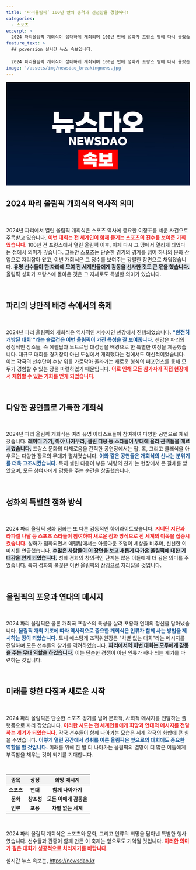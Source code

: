 ```yaml
---
title: ‘파리올림픽’ 100년 만의 충격과 신선함을 경험하다!
categories:
  - 스포츠
excerpt: >
  2024 파리올림픽 개회식이 성대하게 개최되며 100년 만에 성화가 프랑스 땅에 다시 올랐습니다. 센강을 배경으로 펼쳐진 감동의 드라마와 셀린 디온의 열창! 파리의 모든 곳에서 펼쳐진 예술적 공연들이 관객을 매료시켰습니다.
feature_text: >
  ## pcversion 실시간 뉴스 속보입니다.

  2024 파리올림픽 개회식이 성대하게 개최되며 100년 만에 성화가 프랑스 땅에 다시 올랐습니다. 센강을 배경으로 펼쳐진 감동의 드라마와 셀린 디온의 열창! 파리의 모든 곳에서 펼쳐진 예술적 공연들이 관객을 매료시켰습니다.
image: '/assets/img/newsdao_breakingnews.jpg'
---
```


<p><img src="/assets/img/newsdao_breakingnews.jpg" alt="pcversion 속보" /></p>

<h2 data-ke-size="size26">2024 파리 올림픽 개회식의 역사적 의미</h2>

<p data-ke-size="size16">&nbsp;</p>  

<p>2024년 파리에서 열린 올림픽 개회식은 스포츠 역사에 중요한 이정표를 세운 사건으로 주목받고 있습니다. <b><span style="color: #ee2323;">이번 대회는 전 세계인이 함께 즐기는 스포츠의 진수를 보여준 기회였습니다.</span></b> 100년 전 프랑스에서 열린 올림픽 이후, 이제 다시 그 땅에서 열리게 되었다는 점에서 의미가 깊습니다. 그동안 스포츠는 단순한 경기의 경계를 넘어 하나의 문화 산업으로 자리잡아 왔고, 이번 개회식은 그 정수를 보여주는 강렬한 장면으로 채워졌습니다. <b><span style="background-color: #21538527;">유명 선수들이 한 자리에 모여 전 세계인들에게 감동을 선사한 것도 큰 몫을 했습니다.</span></b> 올림픽 성화가 프랑스에 돌아온 것은 그 자체로도 특별한 의미가 있습니다.</p>

<p data-ke-size="size16">&nbsp;</p>  

<h2 data-ke-size="size26">파리의 낭만적 배경 속에서의 축제</h2>

<p data-ke-size="size16">&nbsp;</p>  

<p>2024년 파리 올림픽의 개회식은 역사적인 저수지인 센강에서 진행되었습니다. <b><span style="color: #1a5490;">"완전히 개방된 대회'"라는 슬로건은 이번 올림픽이 가진 특성을 잘 보여줍니다.</span></b> 센강은 파리의 상징적인 장소들, 즉 에펠탑과 노트르담 대성당을 배경으로 한 특별한 여정을 제공했습니다. 대규모 대회를 경기장이 아닌 도심에서 개최했다는 점에서도 혁신적이었습니다. 이는 각국의 선수단이 수상 위를 가로막아 올라가는 새로운 형식의 퍼포먼스를 통해 모두가 경험할 수 있는 장을 마련하였기 때문입니다. <b><span style="color: #ee2323;">이로 인해 모든 참가자가 직접 현장에서 체험할 수 있는 기회를 얻게 되었습니다.</span></b></p>

<p data-ke-size="size16">&nbsp;</p>  

<h2 data-ke-size="size26">다양한 공연들로 가득한 개회식</h2>

<p data-ke-size="size16">&nbsp;</p>  

<p>2024년 파리 올림픽 개회식은 여러 유명 아티스트들이 참여하여 다양한 공연으로 채워졌습니다. <b><span style="background-color: #21538527;">레이디 가가, 아야 나카무라, 셀린 디옹 등 스타들이 무대에 올라 관객들을 매료시켰습니다.</span></b> 프랑스 문화의 다채로움을 간직한 공연장에서는 팝, 록, 그리고 클래식을 아우르는 다양한 장르의 무대가 펼쳐졌습니다. <b><span style="color: #1a5490;">이와 같은 공연들은 개회식의 신나는 분위기를 더욱 고조시켰습니다.</span></b> 특히 셀린 디옹이 부른 '사랑의 찬가'는 현장에서 큰 갈채를 받았으며, 모든 참여자에게 감동을 주는 순간을 창출했습니다.</p>

<p data-ke-size="size16">&nbsp;</p>  

<h2 data-ke-size="size26">성화의 특별한 점화 방식</h2>

<p data-ke-size="size16">&nbsp;</p>  

<p>2024 파리 올림픽 성화 점화는 또 다른 감동적인 하이라이트였습니다. <b><span style="color: #ee2323;">지네딘 지단과 라파엘 나달 등 스포츠 스타들이 참여하여 새로운 점화 방식으로 전 세계의 이목을 집중시켰습니다.</span></b> 성화가 점화되면서 에펠탑에서는 아름다운 조명이 세상을 비추며, 신선한 이미지를 연출했습니다. <b><span style="background-color: #21538527;">수많은 사람들이 이 장면을 보고 새롭게 다가온 올림픽에 대한 기대감을 안게 되었습니다.</span></b> 성화 점화의 창의적인 단계는 많은 이들에게 더 깊은 의미를 주었습니다. 특히 성화의 불꽃은 이번 올림픽의 상징으로 자리잡을 것입니다.</p>

<p data-ke-size="size16">&nbsp;</p>  

<h2 data-ke-size="size26">올림픽의 포용과 연대의 메시지</h2>

<p data-ke-size="size16">&nbsp;</p>  

<p>2024 파리 올림픽은 물론 개최국 프랑스의 특성을 살려 포용과 연대의 정신을 담아냈습니다. <b><span style="color: #1a5490;">올림픽 개최 기조에 따라 역사적으로 중요한 개회식은 인류가 함께 사는 방법을 제시하는 장이 되었습니다.</span></b> 토니 에스탕게 조직위원장은 "차별 없는 대회"라는 메시지를 전달하며 모든 선수들의 참가를 격려하였습니다. <b><span style="background-color: #21538527;">파리에서의 이번 대회는 모두에게 감동을 주는 무대 역할을 하였습니다.</span></b> 이는 단순한 경쟁이 아닌 인류가 하나 되는 계기를 마련하는 것입니다. </p>

<p data-ke-size="size16">&nbsp;</p>  

<h2 data-ke-size="size26">미래를 향한 다짐과 새로운 시작</h2>

<p data-ke-size="size16">&nbsp;</p>  

<p>2024 파리 올림픽은 단순한 스포츠 경기를 넘어 문화적, 사회적 메시지를 전달하는 플랫폼으로 자리 잡았습니다. <b><span style="color: #ee2323;">이러한 시도는 전 세계인들에게 희망과 연대의 메시지를 전달하는 계기가 되었습니다.</span></b> 각국 선수들이 함께 나아가는 모습은 세계 각국의 화합에 큰 힘을 주었습니다. <b><span style="color: #1a5490;">이렇게 열린 공간에서 성취를 이룬 올림픽은 앞으로의 대회에도 중요한 역할을 할 것입니다.</span></b> 미래를 위해 한 발 더 나아가는 올림픽의 열망이 더 많은 이들에게 부족함을 채우는 것이 되기를 기대합니다.</p>

<p data-ke-size="size16">&nbsp;</p>

<table style="width:100%; border-collapse:collapse;">
    <thead>
        <tr>
            <th style="background-color: #f2f2f2;">종목</th>
            <th style="background-color: #f2f2f2;">상징</th>
            <th style="background-color: #f2f2f2;">희망 메시지</th>
        </tr>
    </thead>
    <tbody>
        <tr>
            <td style="text-align: center; height: 17px;"><b>스포츠</b></td>
            <td style="text-align: center; height: 17px;"><b>연대</b></td>
            <td style="text-align: center; height: 17px;"><b>함께 나아가기</b></td>
        </tr>
        <tr>
            <td style="text-align: center; height: 17px;"><b>문화</b></td>
            <td style="text-align: center; height: 17px;"><b>창조성</b></td>
            <td style="text-align: center; height: 17px;"><b>모든 이에게 감동을</b></td>
        </tr>
        <tr>
            <td style="text-align: center; height: 17px;"><b>인류</b></td>
            <td style="text-align: center; height: 17px;"><b>포용</b></td>
            <td style="text-align: center; height: 17px;"><b>차별 없는 세계</b></td>
        </tr>
    </tbody>
</table>

<p data-ke-size="size16">&nbsp;</p>  

<p>2024 파리 올림픽 개회식은 스포츠와 문화, 그리고 인류의 희망을 담아낸 특별한 행사였습니다. 선수들과 관중이 함께 만든 이 축제는 앞으로도 기억될 것입니다. <b><span style="color: #ee2323;">이러한 의미가 깊은 대회가 성공적으로 치러지기를 바랍니다.</span></b> </p>
실시간 뉴스 속보는, <a href="https://newsdao.kr" rel="dofollow">https://newsdao.kr</a>


